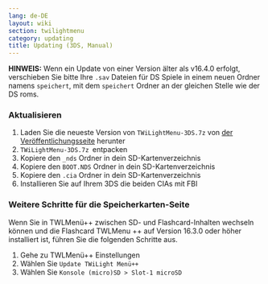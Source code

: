 ```yaml
---
lang: de-DE
layout: wiki
section: twilightmenu
category: updating
title: Updating (3DS, Manual)
---
```


**HINWEIS:** Wenn ein Update von einer Version älter als v16.4.0 erfolgt, verschieben Sie bitte Ihre `.sav` Dateien für DS Spiele in einem neuen Ordner namens `speichert`, mit dem `speichert` Ordner an der gleichen Stelle wie der DS roms.

### Aktualisieren
1. Laden Sie die neueste Version von `TWiLightMenu-3DS.7z` von [der Veröffentlichungsseite](https://github.com/DS-Homebrew/TWiLightMenu/releases) herunter
1. `TWiLightMenu-3DS.7z `entpacken
1. Kopiere den `_nds` Ordner in dein SD-Kartenverzeichnis
1. Kopiere den `BOOT.NDS` Ordner in dein SD-Kartenverzeichnis
1. Kopiere den `.cia` Ordner in dein SD-Kartenverzeichnis
1. Installieren Sie auf Ihrem 3DS die beiden CIAs mit FBI

### Weitere Schritte für die Speicherkarten-Seite

Wenn Sie in TWLMenü++ zwischen SD- und Flashcard-Inhalten wechseln können und die Flashcard TWLMenu ++ auf Version 16.3.0 oder höher installiert ist, führen Sie die folgenden Schritte aus.

1. Gehe zu TWLMenü++ Einstellungen
1. Wählen Sie `Update TWiLight Menü++`
1. Wählen Sie `Konsole (micro)SD > Slot-1 microSD`
